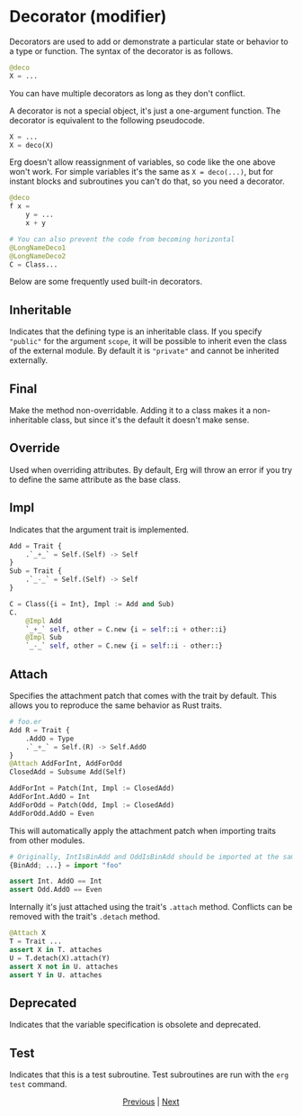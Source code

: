 # Decorator (modifier)

Decorators are used to add or demonstrate a particular state or behavior to a type or function.
The syntax of the decorator is as follows.

```python
@deco
X = ...
```

You can have multiple decorators as long as they don't conflict.

A decorator is not a special object, it's just a one-argument function. The decorator is equivalent to the following pseudocode.

```python
X = ...
X = deco(X)
```

Erg doesn't allow reassignment of variables, so code like the one above won't work.
For simple variables it's the same as `X = deco(...)`, but for instant blocks and subroutines you can't do that, so you need a decorator.

```python
@deco
f x =
    y = ...
    x + y

# You can also prevent the code from becoming horizontal
@LongNameDeco1
@LongNameDeco2
C = Class...
```

Below are some frequently used built-in decorators.

## Inheritable

Indicates that the defining type is an inheritable class. If you specify `"public"` for the argument `scope`, it will be possible to inherit even the class of the external module. By default it is `"private"` and cannot be inherited externally.

## Final

Make the method non-overridable. Adding it to a class makes it a non-inheritable class, but since it's the default it doesn't make sense.

## Override

Used when overriding attributes. By default, Erg will throw an error if you try to define the same attribute as the base class.

## Impl

Indicates that the argument trait is implemented.

```python
Add = Trait {
    .`_+_` = Self.(Self) -> Self
}
Sub = Trait {
    .`_-_` = Self.(Self) -> Self
}

C = Class({i = Int}, Impl := Add and Sub)
C.
    @Impl Add
    `_+_` self, other = C.new {i = self::i + other::i}
    @Impl Sub
    `_-_` self, other = C.new {i = self::i - other::}
```

## Attach

Specifies the attachment patch that comes with the trait by default.
This allows you to reproduce the same behavior as Rust traits.

```python
# foo.er
Add R = Trait {
    .AddO = Type
    .`_+_` = Self.(R) -> Self.AddO
}
@Attach AddForInt, AddForOdd
ClosedAdd = Subsume Add(Self)

AddForInt = Patch(Int, Impl := ClosedAdd)
AddForInt.AddO = Int
AddForOdd = Patch(Odd, Impl := ClosedAdd)
AddForOdd.AddO = Even
```

This will automatically apply the attachment patch when importing traits from other modules.

```python
# Originally, IntIsBinAdd and OddIsBinAdd should be imported at the same time, but if it's an attachment patch, you can omit it
{BinAdd; ...} = import "foo"

assert Int. AddO == Int
assert Odd.AddO == Even
```

Internally it's just attached using the trait's `.attach` method. Conflicts can be removed with the trait's `.detach` method.

```python
@Attach X
T = Trait ...
assert X in T. attaches
U = T.detach(X).attach(Y)
assert X not in U. attaches
assert Y in U. attaches
```

## Deprecated

Indicates that the variable specification is obsolete and deprecated.

## Test

Indicates that this is a test subroutine. Test subroutines are run with the `erg test` command.

<p align='center'>
    <a href='./29_spread_syntax.md'>Previous</a> | <a href='./31_error_handling.md'>Next</a>
</p>
